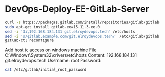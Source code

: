 # DevOps-Deploy-EE-GitLab-Server
```bash
curl -s https://packages.gitlab.com/install/repositories/gitlab/gitlab-ee/script.deb.sh | sudo bash
sudo apt-get install gitlab-ee=15.11.3-ee.0
sed -i '3i\192.168.184.131 git.elroydevops.tech' /etc/hosts
sed -i 's/gitlab.example.com/git.elroydevops.tech/' /etc/gitlab/gitlab.rb
gitlab-ctl reconfigure
```
Add host to access on windows machine
File C:\Windows\System32\drivers\etc\hosts
Content: 192.168.184.131 git.elroydevops.tech
Username: root
Password:
```bash
cat /etc/gitlab/initial_root_password
```
